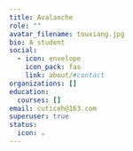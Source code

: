 ```yaml
---
title: Avalanche
role: ""
avatar_filename: touxiang.jpg
bio: A student
social:
  - icon: envelope
    icon_pack: fas
    link: about/#contact
organizations: []
education:
  courses: []
email: cuticeh@163.com
superuser: true
status:
  icon: ☕️
---
```

